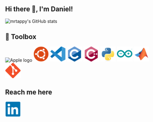 ## Hi there 👋, I'm Daniel!
![mrtappy's GitHub stats](https://github-readme-stats.vercel.app/api?username=mrtappy&theme=dark&show_icons=true&count_private=true)
<!--<a href="https://github.com/anuraghazra/github-readme-stats">
  <img align="center" src="https://github-readme-stats.vercel.app/api?username=jnsntm&theme=dark&show_icons=true&count_private=true" />
</a>
<a href="(https://github.com/anuraghazra/github-readme-stats)">
  <img align="center" src="https://github-readme-stats.vercel.app/api/top-langs/?username=jnsntm&theme=dark&count_private=truelangs_count=10" />
</a>-->
<!--
**mrtappy/mrtappy** is a ✨ _special_ ✨ repository because its `README.md` (this file) appears on your GitHub profile.

Here are some ideas to get you started:

- 🔭 I’m currently working on ...
- 🌱 I’m currently learning ...
- 👯 I’m looking to collaborate on ...
- 🤔 I’m looking for help with ...
- 💬 Ask me about ...
- 📫 How to reach me: ...
- 😄 Pronouns: ...
- ⚡ Fun fact: ...
-->


## 🧰 Toolbox

<img src="https://cdn.worldvectorlogo.com/logos/apple-1.svg" alt="Apple logo" width="50" height="50"/>
<img src="https://github.com/devicons/devicon/blob/master/icons/ubuntu/ubuntu-plain.svg" alt="Ubuntu logo" width="50" height="50"/>
<img src="https://github.com/devicons/devicon/blob/master/icons/vscode/vscode-original.svg" alt="VS Code logo" width="50" height="50"/>
<img src="https://github.com/devicons/devicon/blob/master/icons/c/c-original.svg" alt="C logo" width="50" height="50"/>
<img src="https://github.com/devicons/devicon/blob/master/icons/cplusplus/cplusplus-original.svg" alt="C++ logo" width="50" height="50"/>
<img src="https://github.com/devicons/devicon/blob/master/icons/python/python-original.svg" alt="python logo" width="50" height="50"/>
<img src="https://github.com/devicons/devicon/blob/master/icons/arduino/arduino-original.svg" alt="arduino logo" width="50" height="50"/>
<img src="https://github.com/devicons/devicon/blob/master/icons/matlab/matlab-original.svg" alt="matlab logo" width="50" height="50"/>
<img src="https://github.com/devicons/devicon/blob/master/icons/git/git-plain.svg" alt="Git logo" width="50" height="50"/> 


## Reach me here

<a href="https://www.linkedin.com/in/daniel-tappe-00b663160/"><img src="https://github.com/devicons/devicon/blob/master/icons/linkedin/linkedin-original.svg" alt="Linkedin logo" width="50" height="50"/></a>
